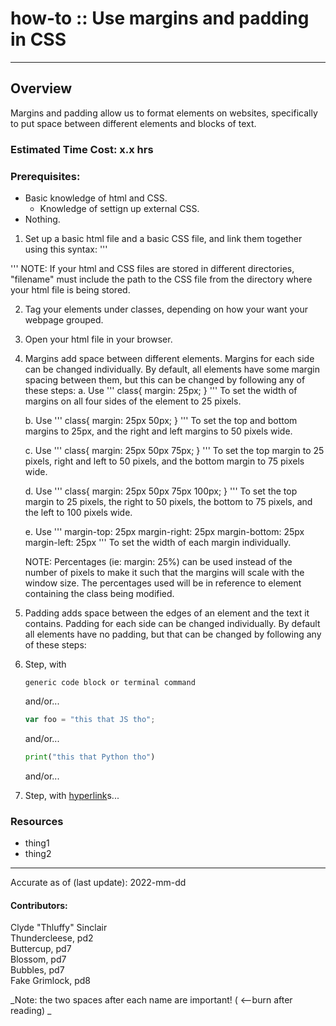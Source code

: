 # how-to :: Use margins and padding in CSS
---
## Overview
Margins and padding allow us to format elements on websites, specifically to put space between different elements and blocks of text.

### Estimated Time Cost: x.x hrs

### Prerequisites:

- Basic knowledge of html and CSS.
    - Knowledge of settign up external CSS.
- Nothing.

1. Set up a basic html file and a basic CSS file, and link them together using this syntax:
'''
    <head>
        <link
        rel = "stylesheet"
        type = "text/css"
        href = "filename"  
        >
    </head>
'''
NOTE: If your html and CSS files are stored in different directories, "filename" must include the path to the CSS file from the directory where your html file is being stored.

2. Tag your elements under classes, depending on how your want your webpage grouped.

3. Open your html file in your browser.

4. Margins add space between different elements. Margins for each side can be changed individually. By default, all elements have some margin spacing between them, but this can be changed by following any of these steps:
    a. Use
        '''
        class{
            margin: 25px;
        }
        '''
        To set the width of margins on all four sides of the element to 25 pixels.

    b. Use
        '''
        class{
            margin: 25px 50px;
        }
        '''
        To set the top and bottom margins to 25px, and the right and left margins to 50 pixels wide.

    c. Use
        '''
        class{
            margin: 25px 50px 75px;
        }
        '''
        To set the top margin to 25 pixels, right and left to 50 pixels, and the bottom margin to 75 pixels wide.

    d. Use
        '''
        class{
            margin: 25px 50px 75px 100px;
        }
        '''
        To set the top margin to 25 pixels, the right to 50 pixels, the bottom to 75 pixels, and the left to 100 pixels wide.

    e. Use
        '''
        margin-top: 25px
        margin-right: 25px
        margin-bottom: 25px
        margin-left: 25px
        '''
        To set the width of each margin individually.

    NOTE: Percentages (ie: margin: 25%) can be used instead of the number of pixels to make it such that the margins will scale with the window size. The percentages used will be in reference to element containing the class being modified.

5. Padding adds space between the edges of an element and the text it contains. Padding for each side can be changed individually. By default all elements have no padding, but that can be changed by following any of these steps:

1. Step, with
    ```
    generic code block or terminal command
    ```
   and/or...
    ```javascript
    var foo = "this that JS tho";
    ```
   and/or...
    ```python
    print("this that Python tho")
    ```
   and/or...
1. Step, with [hyperlink](https://xkcd.com)s...


### Resources
* thing1
* thing2

---

Accurate as of (last update): 2022-mm-dd

#### Contributors:  
Clyde "Thluffy" Sinclair  
Thundercleese, pd2  
Buttercup, pd7  
Blossom, pd7  
Bubbles, pd7  
Fake Grimlock, pd8  

_Note: the two spaces after each name are important! ( <--burn after reading)  _
